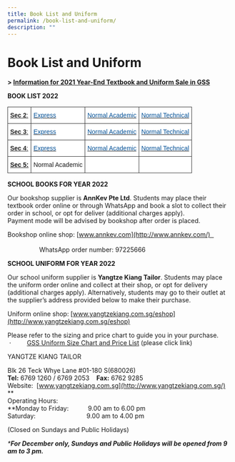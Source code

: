 ```yaml
---
title: Book List and Uniform
permalink: /book-list-and-uniform/
description: ""
---
```

# **Book List and Uniform**

**\> [Information for 2021 Year-End Textbook and Uniform Sale in GSS](/files/Information%20for%202021%20Year-End%20Textbook%20and%20Uniform%20Sale%20in%20GSS.pdf)**




**BOOK LIST 2022**

<table style="border-collapse:collapse;border-spacing:0" class="tg"><thead><tr><th style="background-color:#ffffff;border-color:#333333;border-style:solid;border-width:1px;color:#252525;font-family:Arial, sans-serif;font-size:14px;font-weight:bold;overflow:hidden;padding:10px 5px;text-align:left;text-decoration:underline;vertical-align:top;word-break:normal"><span style="text-decoration:underline">Sec 2</span><span style="font-weight:normal;color:#252525">:</span></th><th style="background-color:#ffffff;border-color:#333333;border-style:solid;border-width:1px;color:#454545;font-family:Arial, sans-serif;font-size:14px;font-weight:normal;overflow:hidden;padding:10px 5px;text-align:left;vertical-align:middle;word-break:normal"> <a href="/files/GSS%20Sec%202%20Express%20Book%20List%202022.pdf" target="_blank" rel="noopener noreferrer"><span style="text-decoration:none;color:#035096">Express</span></a></th><th style="background-color:#ffffff;border-color:#333333;border-style:solid;border-width:1px;color:#035096;font-family:Arial, sans-serif;font-size:14px;font-weight:normal;overflow:hidden;padding:10px 5px;text-align:left;vertical-align:top;word-break:normal"><a href="/files/GSS%20Sec%202%20NA%20Book%20List%202022.pdf" target="_blank" rel="noopener noreferrer"><span style="text-decoration:none;color:#035096">Normal Academic</span></a></th><th style="background-color:#ffffff;border-color:#333333;border-style:solid;border-width:1px;color:#035096;font-family:Arial, sans-serif;font-size:14px;font-weight:normal;overflow:hidden;padding:10px 5px;text-align:left;vertical-align:top;word-break:normal"><a href="/files/GSS%20Sec%202%20NT%20Book%20List%202022.pdf" target="_blank" rel="noopener noreferrer"><span style="text-decoration:none;color:#035096">Normal Technical</span></a>             </th></tr></thead><tbody><tr><td style="background-color:#ffffff;border-color:#333333;border-style:solid;border-width:1px;color:#252525;font-family:Arial, sans-serif;font-size:14px;font-weight:bold;overflow:hidden;padding:10px 5px;text-align:left;text-decoration:underline;vertical-align:top;word-break:normal"><span style="text-decoration:underline">Sec 3</span><span style="font-weight:normal;color:#252525">:</span></td><td style="background-color:#ffffff;border-color:#333333;border-style:solid;border-width:1px;color:#035096;font-family:Arial, sans-serif;font-size:14px;overflow:hidden;padding:10px 5px;text-align:left;vertical-align:top;word-break:normal"><a href="/files/GSS%20Sec%203%20Express%20Book%20List%202022.pdf" target="_blank" rel="noopener noreferrer"><span style="text-decoration:none;color:#035096">Express</span></a></td><td style="background-color:#ffffff;border-color:#333333;border-style:solid;border-width:1px;color:#035096;font-family:Arial, sans-serif;font-size:14px;overflow:hidden;padding:10px 5px;text-align:left;vertical-align:top;word-break:normal"><a href="/files/GSS%20Sec%203%20NA%20Book%20List%202022.pdf" target="_blank" rel="noopener noreferrer"><span style="text-decoration:none;color:#035096">Normal Academic</span></a></td><td style="background-color:#ffffff;border-color:#333333;border-style:solid;border-width:1px;color:#035096;font-family:Arial, sans-serif;font-size:14px;overflow:hidden;padding:10px 5px;text-align:left;vertical-align:top;word-break:normal"><a href="/files/GSS%20Sec%203%20NT%20Book%20List%202022.pdf" target="_blank" rel="noopener noreferrer"><span style="text-decoration:none;color:#035096">Normal Technical</span></a>           </td></tr><tr><td style="background-color:#ffffff;border-color:#333333;border-style:solid;border-width:1px;color:#252525;font-family:Arial, sans-serif;font-size:14px;font-weight:bold;overflow:hidden;padding:10px 5px;text-align:left;text-decoration:underline;vertical-align:top;word-break:normal"><span style="text-decoration:underline">Sec 4</span><span style="font-weight:normal;color:#252525">:</span></td><td style="background-color:#ffffff;border-color:#333333;border-style:solid;border-width:1px;color:#035096;font-family:Arial, sans-serif;font-size:14px;overflow:hidden;padding:10px 5px;text-align:left;vertical-align:top;word-break:normal"><a href="https://greenridgesec.moe.edu.sg/qql/slot/u178/Announcements/AY2021/2022%20Booklist/GSS%20Sec%204%20Express%20Book%20List%202022.pdf" target="_blank" rel="noopener noreferrer"><span style="text-decoration:none;color:#035096">Express</span></a></td><td style="background-color:#ffffff;border-color:#333333;border-style:solid;border-width:1px;color:#035096;font-family:Arial, sans-serif;font-size:14px;overflow:hidden;padding:10px 5px;text-align:left;vertical-align:top;word-break:normal"><a href="https://greenridgesec.moe.edu.sg/qql/slot/u178/Announcements/AY2021/2022%20Booklist/GSS%20Sec%204%20NA%20Book%20List%202022.pdf" target="_blank" rel="noopener noreferrer"><span style="text-decoration:none;color:#035096">Normal Academic</span></a></td><td style="background-color:#ffffff;border-color:#333333;border-style:solid;border-width:1px;color:#035096;font-family:Arial, sans-serif;font-size:14px;overflow:hidden;padding:10px 5px;text-align:left;vertical-align:top;word-break:normal"><a href="https://greenridgesec.moe.edu.sg/qql/slot/u178/Announcements/AY2021/2022%20Booklist/GSS%20Sec%204%20NT%20Book%20List%202022.pdf" target="_blank" rel="noopener noreferrer"><span style="text-decoration:none;color:#035096">Normal Technical</span></a></td></tr><tr><td style="background-color:#ffffff;border-color:#333333;border-style:solid;border-width:1px;font-family:Arial, sans-serif;font-size:14px;font-weight:bold;overflow:hidden;padding:10px 5px;text-align:left;text-decoration:underline;vertical-align:top;word-break:normal">Sec 5:</td><td style="background-color:#ffffff;border-color:#333333;border-style:solid;border-width:1px;font-family:Arial, sans-serif;font-size:14px;overflow:hidden;padding:10px 5px;text-align:left;vertical-align:top;word-break:normal">Normal Academic</td><td style="background-color:#ffffff;border-color:#333333;border-style:solid;border-width:1px;font-family:Arial, sans-serif;font-size:14px;overflow:hidden;padding:10px 5px;text-align:left;vertical-align:top;word-break:normal"></td><td style="background-color:#ffffff;border-color:#333333;border-style:solid;border-width:1px;font-family:Arial, sans-serif;font-size:14px;overflow:hidden;padding:10px 5px;text-align:left;vertical-align:top;word-break:normal"></td></tr></tbody></table>

  
  

  

**SCHOOL BOOKS FOR YEAR 2022**

Our bookshop supplier is **AnnKev Pte Ltd**. Students may place their textbook order online or through WhatsApp and book a slot to collect their order in school, or opt for deliver (additional charges apply).  
Payment mode will be advised by bookshop after order is placed.

Bookshop online shop: [www.annkev.com](http://www.annkev.com/)                                                                                                                                                               WhatsApp order number: 97225666

  

**SCHOOL UNIFORM FOR YEAR 2022**

Our school uniform supplier is **Yangtze Kiang Tailor**. Students may place the uniform order online and collect at their shop, or opt for delivery (additional charges apply). Alternatively, students may go to their outlet at the supplier’s address provided below to make their purchase.  
  
Uniform online shop: [www.yangtzekiang.com.sg/eshop](http://www.yangtzekiang.com.sg/eshop)  
  
Please refer to the sizing and price chart to guide you in your purchase.  
 ·         [GSS Uniform Size Chart and Price List](https://greenridgesec.moe.edu.sg/qql/slot/u178/Announcements/AY2021/2022%20Booklist/2022%20GSS%20Uniform%20Price%20List%20%20Sizing%20Chart.pdf) (please click link)  
  
  

YANGTZE KIANG TAILOR  

Blk 26 Teck Whye Lane #01-180 S(680026)  
**Tel:** 6769 1260 / 6769 2053    **Fax:** 6762 9285  
Website:  [www.yangtzekiang.com.sg](http://www.yangtzekiang.com.sg/)  
**  
Operating Hours:  
**Monday to Friday:           9.00 am to 6.00 pm  
Saturday:                             9.00 am to 4.00 pm

(Closed on Sundays and Public Holidays)

_\***For December only, Sundays and Public Holidays will be opened from 9 am to 3 pm.**_